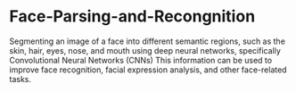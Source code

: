 # Face-Parsing-and-Recongnition

Segmenting an image of a face into different semantic regions, such as the skin, hair, eyes, nose, and mouth using deep neural networks, specifically Convolutional Neural Networks (CNNs)  This information can be used to improve face recognition, facial expression analysis, and other face-related tasks.
